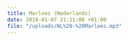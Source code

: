 ```yaml
---
title: Marloes (Nederlands)
date: 2018-01-07 21:11:00 +01:00
file: "/uploads/NL%20-%20Marloes.mp3"
---
```


